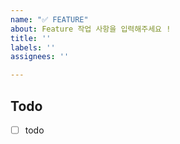 ```yaml
---
name: "✅ FEATURE"
about: Feature 작업 사항을 입력해주세요 !
title: ''
labels: ''
assignees: ''

---
```


## Todo
- [ ] todo
